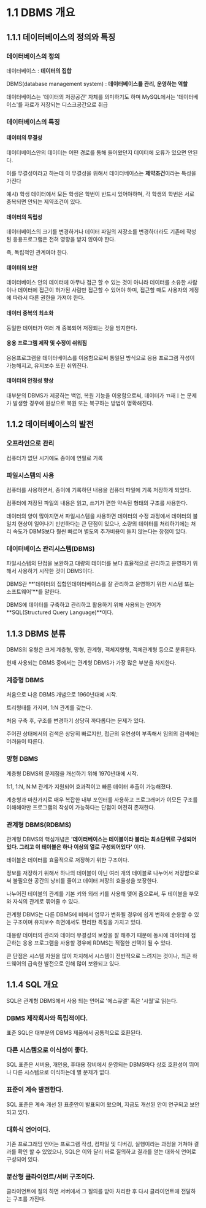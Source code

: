 # 1.1 DBMS 개요

## 1.1.1 데이터베이스의 정의와 특징

### 데이터베이스의 정의

데이터베이스 : **데이터의 집합**

DBMS(database management system) : **데이터베이스를 관리, 운영하는 역할**

데이터베이스는 '데이터의 저장공간' 자체를 의미하기도 하며 MySQL에서는 '데이터베이스'를 자료가 저장되는 디스크공간으로 취급


### 데이터베이스의 특징

#### 데이터의 무결성

데이터베이스안의 데이터는 어떤 경로를 통해 들어왔던지 데이터에 오류가 있으면 안된다.

이를 무결성이라고 하는데 이 무결성을 위해서 데이터베이스는 **제약조건**이라는 특성을 가진다

예시) 학생 데이터에서 모든 학생은 학번이 반드시 있어야하며, 각 학생의 학번은 서로 중복되면 
안되는 제약조건이 있다.

#### 데이터의 독립성 

데이터베이스의 크기를 변경하거나 데이터 파일의 저장소를 변경하더라도 기존에 작성된 응용프로그램은 전혀 영향을 받지 않아야 한다. 

즉, 독립적인 관계여야 한다.

#### 데이터의 보안

데이터베이스 안의 데이터에 아무나 접근 할 수 있는 것이 아니라 데이터를 소유한 사람이나 데이터에 접근이 허가된 사람만 접근할 수 있어야 하며, 접근할 때도 사용자의 게정에 따라서 다른 권한을 가져야 한다.

#### 데이터 중복의 최소화

동일한 데이터가 여러 개 중복되어 저장되는 것을 방지한다.

#### 응용 프로그램 제작 및 수정이 쉬워짐
응용프로그램을 데이터베이스를 이용함으로써 통일된 방식으로 응용 프로그램 작성이 가능해지고, 유지보수 또한 쉬워진다.

#### 데이터의 안정성 향상
대부분의 DBMS가 제공하는 백업, 복원 기능을 이용함으로써, 데이터가 ㄲ재ㅣ는 문제가 발생할 경우에 원상으로 복원 또는 복구하는 방법이 명확해진다.

## 1.1.2 데이터베이스의 발전

### 오프라인으로 관리 
컴퓨터가 없던 시기에도 종이에 연필로 기록

### 파일시스템의 사용

컴퓨터를 사용하면서, 종이에 기록하던 내용을 컴퓨터 파일에 기록 저장하게 되었다.

컴퓨터에 저장된 파일의 내용은 읽고, 쓰기가 편한 약속된 형태의 구조를 사용한다.

데이터의 양이 많아지면서 파일시스템을 사용하면 데이터의 수정 과정에서 데이터의 불일치 현상이 일어나기 빈번하다는 큰 단점이 있으나, 소량의 데이터를 처리하기에는 처리 속도가 DBMS보다 훨씬 빠르며 별도의 추가비용이 들지 않는다는 장점이 있다.


### 데이터베이스 관리시스템(DBMS)

파일시스템의 단점을 보완하고 대량의 데이터를 보다 효율적으로 관리하고 운영하기 위해서 사용하기 시작한 것이 DBMS이다.

DBMS란 **'데이터의 집합인데이터베이스를 잘 관리하고 운영하기 위한 시스템 또는 소프트웨어'**를 말한다.

DBMS에 데이터를 구축하고 관리하고 활용하기 위해 사용되는 언어가 **SQL(Structured Query Language)**이다.

## 1.1.3 DBMS 분류

DBMS의 유형은 크게 계층형, 망형, 관계형, 객체지향형, 객체관계형 등으로 분류된다.

현재 사용되는 DBMS 중에서는 관계형 DBMS가 가장 많은 부분을 차지한다.

### 계층형 DBMS

처음으로 나온 DBMS 개념으로 1960년대에 시작.  

트리형태를 가지며, 1:N 관계를 갖는다.

처음 구축 후, 구조를 변경하기 상당히 까다롭다는 문제가 있다. 

주어진 상태에서의 검색은 상당히 빠르지만, 접근의 유연성이 부족해서 임의의 검색에는 어려움이 따른다.

### 망형 DBMS

계층형 DBMS의 문제점을 개선하기 위해 1970년대에 시작.

1:1, 1:N, N:M 관계가 지원되어 효과적이고 빠른 데이터 추출이 가능해졌다. 

계층형과 마찬가지로 매우 복잡한 내부 포인터를 사용하고 프로그래머가 이모든 구조를 이해해야만 프로그램의 작성이 가능하다는 단점이 여전히 존재한다.

### 관계형 DBMS(RDBMS)

관계형 DBMS의 핵심개념은 **'데이터베이스는 테이블이라 불리는 최소단위로 구성되어 있다. 그리고 이 테이블은 하나 이상의 열로 구성되어있다'** 이다.

테이블은 데이터를 효율적으로 저장하기 위한 구조이다. 

정보를 저장하기 위해서 하나의 테이블이 아닌 여러 개의 테이블로 나누어서 저장함으로써 불필요한 공간의 낭비를 줄이고 데이터 저장의 효율성을 보장한다.

나누어진 테이블의 관계를 기본 키와 외래 키를 사용해 맺어 줌으로써, 두 테이블을 부모와 자식의 관계로 묶어줄 수 있다.

관계형 DBMS는 다른 DBMS에 비해서 업무가 변화될 경우에 쉽게 변화에 순응할 수 있는 구조이며 유지보수 측면에서도 편리한 특징을 가지고 있다.

대용량 데이터의 관리와 데이터 무결성의 보장을 잘 해주기 때문에 동시에 데이터에 접근하는 응용 프로그램을 사용할 경우에 RDMS는 적절한 선택이 될 수 있다.

큰 단점은 시스템 자원을 많이 차지해서 시스템이 전반적으로 느려지는 것이나, 최근 하드웨어의 급속한 발전으로 인해 많이 보완되고 있다.

## 1.1.4 SQL 개요

SQL은 관계형 DBMS에서 사용 되는 언어로 '에스큐엘' 혹은 '시퀄'로 읽는다. 

### DBMS 제작회사와 독립적이다.

표준 SQL은 대부분의 DBMS 제품에서 공통적으로 호환된다.

### 다른 시스템으로 이식성이 좋다.
SQL 표준은 서버용, 개인용, 휴대용 장비에서 운영되는 DBMS마다 상호 호환성이 뛰어나 다른 시스템으로 이식하는데 별 문제가 없다.

### 표준이 계속 발전한다.
SQL 표준은 계속 개선 된 표준안이 발표되어 왔으며, 지금도 개선된 안이 연구되고 보안되고 있다.

### 대화식 언어이다.
기존 프로그래밍 언어는 프로그램 작성, 컴파일 및 디버깅, 실행이라는 과정을 거쳐야 결과를 확인 할 수 있었으나, SQL은 이와 달리 바로 질의하고 결과를 얻는 대화식 언어로 구성되어 있다.

### 분산형 클라이언트/서버 구조이다.

클라이언트에 질의 하면 서버에서 그 질의를 받아 처리한 후 다시 클라이언트에 전달하는 구조를 가진다.





